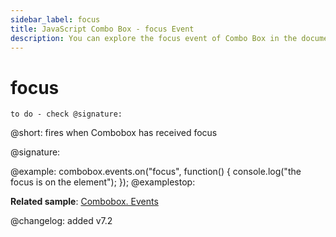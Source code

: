 ```yaml
---
sidebar_label: focus
title: JavaScript Combo Box - focus Event
description: You can explore the focus event of Combo Box in the documentation of the DHTMLX JavaScript UI library. Browse developer guides and API reference, try out code examples and live demos, and download a free 30-day evaluation version of DHTMLX Suite 7.
---
```


# focus

`to do - check @signature:`

@short: fires when Combobox has received focus

@signature:

@example:
combobox.events.on("focus", function() {
    console.log("the focus is on the element");
});
@examplestop:

**Related sample**: [Combobox. Events](https://snippet.dhtmlx.com/n70eqx5l)

@changelog: added v7.2
